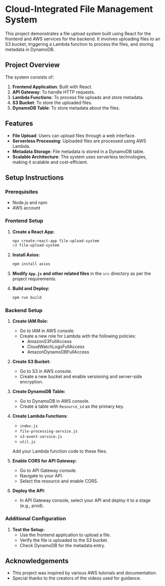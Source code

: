 # Cloud-Integrated File Management System

This project demonstrates a file upload system built using React for the frontend and AWS services for the backend. It involves uploading files to an S3 bucket, triggering a Lambda function to process the files, and storing metadata in DynamoDB.

## Project Overview

The system consists of:

1. **Frontend Application**: Built with React.
2. **API Gateway**: To handle HTTP requests.
3. **Lambda Functions**: To process file uploads and store metadata.
4. **S3 Bucket**: To store the uploaded files.
5. **DynamoDB Table**: To store metadata about the files.

## Features

- **File Upload**: Users can upload files through a web interface.
- **Serverless Processing**: Uploaded files are processed using AWS Lambda.
- **Metadata Storage**: File metadata is stored in a DynamoDB table.
- **Scalable Architecture**: The system uses serverless technologies, making it scalable and cost-efficient.

## Setup Instructions

### Prerequisites

- Node.js and npm
- AWS account

### Frontend Setup

1. **Create a React App:**
    ```bash
    npx create-react-app file-upload-system
    cd file-upload-system
    ```

2. **Install Axios:**
    ```bash
    npm install axios
    ```

3. **Modify `App.js` and other related files** in the `src` directory as per the project requirements.

4. **Build and Deploy:**
    ```bash
    npm run build
    ```

### Backend Setup

1. **Create IAM Role:**
    - Go to IAM in AWS console.
    - Create a new role for Lambda with the following policies:
        - AmazonS3FullAccess
        - CloudWatchLogsFullAccess
        - AmazonDynamoDBFullAccess

2. **Create S3 Bucket:**
    - Go to S3 in AWS console.
    - Create a new bucket and enable versioning and server-side encryption.

3. **Create DynamoDB Table:**
    - Go to DynamoDB in AWS console.
    - Create a table with `Resource_id` as the primary key.

4. **Create Lambda Functions**:
    - `index.js`
    - `file-processing-service.js`
    - `s3-event-service.js`
    - `util.js`

    Add your Lambda function code to these files.

5. **Enable CORS for API Gateway:**
    - Go to API Gateway console.
    - Navigate to your API.
    - Select the resource and enable CORS.

6. **Deploy the API:**
    - In API Gateway console, select your API and deploy it to a stage (e.g., prod).

### Additional Configuration

1. **Test the Setup:**
    - Use the frontend application to upload a file.
    - Verify the file is uploaded to the S3 bucket.
    - Check DynamoDB for the metadata entry.

## Acknowledgements

- This project was inspired by various AWS tutorials and documentation.
- Special thanks to the creators of the videos used for guidance.

